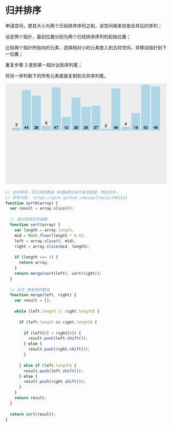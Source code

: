 # 归并排序

申请空间，使其大小为两个已经排序序列之和，该空间用来存放合并后的序列；

设定两个指针，最初位置分别为两个已经排序序列的起始位置；

比较两个指针所指向的元素，选择相对小的元素放入到合并空间，并移动指针到下一位置；

重复步骤 3 直到某一指针达到序列尾；

将另一序列剩下的所有元素直接复制到合并序列尾。

![](./media/merge.gif)

```js
// 合并排序：将无序的数组 拆成N部分进行有序处理，然后合并；
// 参考代码： https://gist.github.com/paullewis/1982121
function sort9(array) {
  var result = array.slice(0);

  // 递归调用合并函数
  function sort(array) {
    var length = array.length,
    mid = Math.floor(length * 0.5),
    left = array.slice(0, mid),
    right = array.slice(mid, length);

    if (length === 1) {
      return array;
    }
    return merge(sort(left), sort(right));
  }

  // 合并 两有序的数组
  function merge(left, right) {
    var result = [];

    while (left.length || right.length) {

      if (left.length && right.length) {

        if (left[0] < right[0]) {
          result.push(left.shift());
        } else {
          result.push(right.shift());
        }

      } else if (left.length) {
        result.push(left.shift());
      } else {
        result.push(right.shift());
      }
    }
    return result;
  }

  return sort(result);
}
```